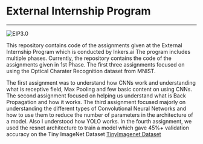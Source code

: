 # External Internship Program 
---
![EIP3.0](D:\Code\EIP3.0\Images\MLBLR.jpg)

This repository contains code of the assignments given at the External Internship Program which is conducted by Inkers.ai 
The program includes multiple phases. Currently, the repository contains the code of the assignments given in 1st Phase. The first three assignments focused on using the Optical Charater Recognition dataset from MNIST. 

The first assignment was to understand how CNNs work and understanding what is receptive field, Max Pooling and few basic content on using CNNs. The second assignment focused on helping us understand what is Back Propagation and how it works. The third assignment focused majorly on understanding the different types of Convolutional Neural Networks and how to use them to reduce the number of parameters in the architecture of a model. Also I understood how YOLO works. In the fourth assignment, we used the resnet architecture to train a model which gave 45%+ validation accuracy on the Tiny ImageNet Dataset [TinyImagenet Dataset](http://cs231n.stanford.edu/tiny-imagenet-200.zip)